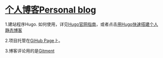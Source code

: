# [个人博客Personal blog](http://www.wangxingfeng.com)


1.建站程序Hugo. 如何使用，详见[Hugo官网指南](https://gohugo.io/overview/quickstart/)，或者点击[用Hugo快速搭建个人静态博客](http://www.wangxingfeng.com/build-blog-with-hugo/)

2.项目托管在[GiHub Page](https://pages.github.com/)上。

3.博客评论用的是[Gitment](https://github.com/imsun/gitment)

